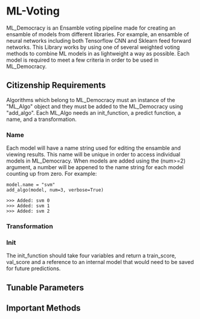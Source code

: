 # ML-Voting
ML_Democracy is an Ensamble voting pipeline made for creating an ensamble of models from different libraries. 
For example, an ensamble of neural networks including both Tensorflow CNN and Sklearn feed forward networks.
This Library works by using one of several weighted voting methods to combine ML models in as lightweight a way as possible.
Each model is required to meet a few criteria in order to be used in ML_Democracy.

## Citizenship Requirements

Algorithms which belong to ML_Democracy must an instance of the "ML_Algo" object and they must be added 
to the ML_Democracy using "add_algo". Each ML_Algo needs an init_function, a predict function, a name, 
and a transformation. 

### Name

Each model will have a name string used for editing the ensamble and viewing results. This name
will be unique in order to access individual models in ML_Democracy. When models are added using
the (num>=2) argument, a number will be appened to the name string for each model counting up from 
zero. For example: 

```
model.name = "svm"
add_algo(model, num=3, verbose=True)

>>> Added: svm 0
>>> Added: svm 1
>>> Added: svm 2
```


### Transformation

### Init

The init_function should take four variables and return a train_score, val_score 
and a reference to an internal model that would need to be saved for future predictions.  

## Tunable Parameters

## Important Methods
